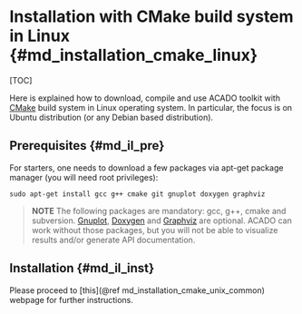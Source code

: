 # Installation with CMake build system in Linux {#md_installation_cmake_linux}

[TOC]

Here is explained how to download, compile and use ACADO toolkit with [CMake](http://www.cmake.org) build system in Linux operating system. In particular, the focus is on Ubuntu distribution (or any Debian based distribution).

## Prerequisites {#md_il_pre} 

For starters, one needs to download a few packages via apt-get package manager (you will need root privileges):
~~~
sudo apt-get install gcc g++ cmake git gnuplot doxygen graphviz
~~~
> **NOTE** The following packages are mandatory: gcc, g++, cmake and subversion. [Gnuplot](http://gnuplot.info/), [Doxygen](http://www.doxygen.org) and [Graphviz](http://www.graphviz.org) are optional. ACADO can work without those packages, but you will not be able to visualize results and/or generate API documentation.

## Installation {#md_il_inst}

Please proceed to [this](@ref md_installation_cmake_unix_common) webpage for further instructions.

